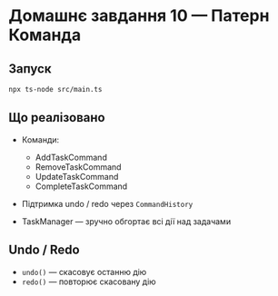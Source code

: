 # Домашнє завдання 10 — Патерн Команда

## Запуск

```bash
npx ts-node src/main.ts
```

## Що реалізовано

- Команди:
  - AddTaskCommand
  - RemoveTaskCommand
  - UpdateTaskCommand
  - CompleteTaskCommand

- Підтримка undo / redo через `CommandHistory`

- TaskManager — зручно обгортає всі дії над задачами

## Undo / Redo

- `undo()` — скасовує останню дію
- `redo()` — повторює скасовану дію
